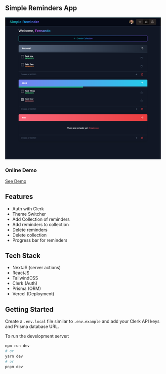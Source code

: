 ## Simple Reminders App
 ![Dashboard](reminder-dashboard.png)

### Online Demo
[See Demo](https://simple-reminder-55pgzap6a-fernandovlima.vercel.app/dashboard)

## Features
- Auth with Clerk
- Theme Switcher
- Add Collection of reminders
- Add reminders to collection
- Delete reminders
- Delete collection
- Progress bar for reminders

## Tech Stack
- NextJS (server actions)
- ReactJS
- TailwindCSS
- Clerk (Auth)
- Prisma (ORM)
- Vercel (Deployment)

## Getting Started
Create a `.env.local` file similar to `.env.example` and add your Clerk API keys and Prisma database URL.



To run the development server:

```bash
npm run dev
# or
yarn dev
# or
pnpm dev
```
